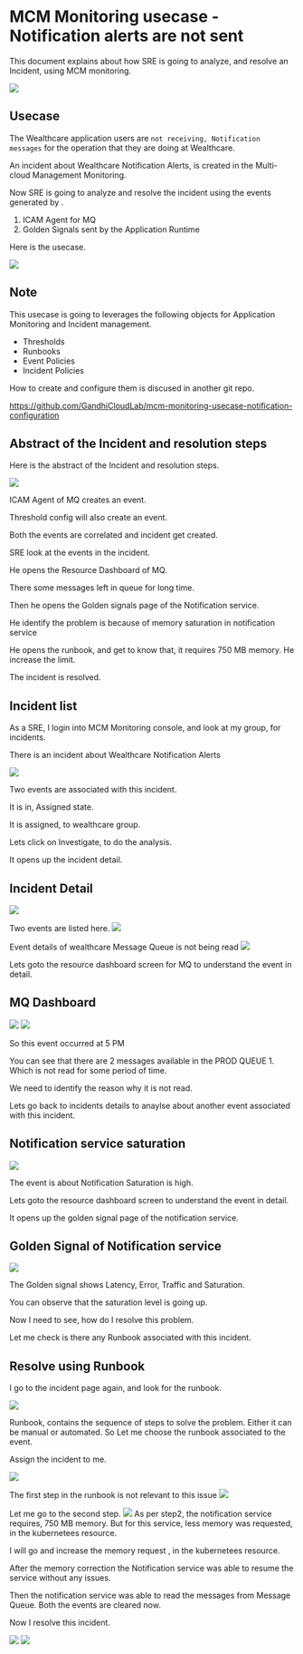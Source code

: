 # MCM Monitoring usecase - Notification alerts are not sent

This document explains about how  SRE  is going to analyze, and resolve an Incident, using MCM monitoring. 

<img src="images/20-notification-1.png">


## Usecase

The Wealthcare application users are `not receiving, Notification messages` for the operation that they are doing at Wealthcare.

An incident about Wealthcare Notification Alerts, is created in the Multi-cloud Management Monitoring.

Now SRE is going to analyze and resolve the incident using the events generated by . 
1.	ICAM Agent for MQ
2.	Golden Signals sent by the Application Runtime


Here is the usecase.

<img src="images/20-notification-2.png">


## Note

This usecase is going to leverages the following objects for Application Monitoring and Incident management.
- Thresholds
- Runbooks
- Event Policies
- Incident Policies

How to create and configure them is discused in another git repo. 

https://github.com/GandhiCloudLab/mcm-monitoring-usecase-notification-configuration


## Abstract of the Incident and resolution steps

Here is the abstract of the Incident and resolution steps.

<img src="images/20-notification-3.png">


ICAM Agent of MQ creates an event.

Threshold config will also create an event.

Both the events are correlated and incident get created.

SRE look at the events in the incident.

He opens the Resource Dashboard of MQ.

There some messages left in queue for long time.

Then he opens the Golden signals page of the Notification service.

He identify the problem is because of memory saturation in notification service 

He opens the runbook, and get to know that, it requires 750 MB memory. He increase the limit.

The incident is resolved. 


## Incident list

As a SRE, I  login into MCM Monitoring console, and look at my group, for incidents. 

There is an incident about Wealthcare Notification Alerts

<img src="images/01-responsetime-1.png">

Two  events  are  associated with this incident.

It is in, Assigned state.

It is assigned, to wealthcare group.

Lets click on Investigate, to do the analysis.

It opens up the incident detail.

## Incident Detail

<img src="images/11-notification-2.png">

Two events are listed here.
<img src="images/11-notification-3.png">

Event details of wealthcare Message Queue is not being read
<img src="images/11-notification-4.png">

Lets goto the resource dashboard screen for MQ to understand the event in detail.

## MQ Dashboard

<img src="images/12-notification-1.png">
<img src="images/12-notification-2.png">

So this event occurred at 5 PM

You can see that there are 2 messages available in the PROD QUEUE 1. Which is not read for some period of time.

We need to identify the reason why it is not read. 

Lets go back to incidents details to anaylse about another event associated with this incident.

## Notification service saturation

<img src="images/01-responsetime-4.png">

The event is about Notification Saturation is high.

Lets goto the resource dashboard screen to understand the event in detail.

It opens up the golden signal page of the notification service.

## Golden Signal of Notification service

<img src="images/12-notification-3.png">

The Golden signal shows Latency, Error, Traffic and Saturation. 

You can observe that the saturation level is going up.  

Now I need to see, how do I resolve this problem. 

Let me check is there any Runbook associated with this incident. 

## Resolve using Runbook

I go to the incident page again, and look for the runbook.

<img src="images/13-notification-1.png">

Runbook, contains the sequence of steps to solve the problem. Either it can be manual or automated. So Let me choose the runbook associated to the event.

Assign the incident to me. 

<img src="images/13-notification-2.png">

The first step in the runbook is not relevant to this issue
<img src="images/04-responsetime-3.png">

Let me go to the second step.
<img src="images/04-responsetime-4.png">
As per step2, the notification service requires, 750 MB memory. 
But for this service, less memory was requested, in the kubernetees resource. 

I will go and increase the memory request , in the kubernetees resource.

After the memory correction the Notification service was able to resume the service without any issues. 

Then the notification service was able to read the messages from Message Queue. Both the events are cleared now.


Now I resolve this incident.

<img src="images/13-notification-5.png">

<img src="images/13-notification-6.png">
